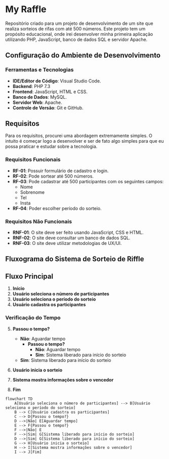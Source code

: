 # My Raffle

Repositório criado para um projeto de desenvolvimento de um site que realiza sorteios de rifas com até 500 números. Este projeto tem um propósito educacional, onde irei desenvolver minha primeira aplicação utilizando PHP, JavaScript, banco de dados SQL e servidor Apache.

## Configuração do Ambiente de Desenvolvimento

### Ferramentas e Tecnologias

- **IDE/Editor de Código**: Visual Studio Code.
- **Backend**: PHP 7.3
- **Frontend**: JavaScript, HTML e CSS.
- **Banco de Dados**: MySQL.
- **Servidor Web**: Apache.
- **Controle de Versão**: Git e GitHub.

## Requisitos

Para os requisitos, procurei uma abordagem extremamente simples. O intuito é começar logo a desenvolver e ser de fato algo simples para que eu possa praticar e estudar sobre a tecnologia.

### Requisitos Funcionais

- **RF-01**: Possuir formulário de cadastro e login.
- **RF-02**: Pode sortear até 500 números.
- **RF-03**: Pode cadastrar até 500 participantes com os seguintes campos:
  - Nome
  - Sobrenome
  - Tel
  - Insta
- **RF-04**: Poder escolher período do sorteio.

### Requisitos Não Funcionais

- **RNF-01**: O site deve ser feito usando JavaScript, CSS e HTML.
- **RNF-02**: O site deve consultar um banco de dados SQL.
- **RNF-03**: O site deve utilizar metodologias de UX/UI.

## Fluxograma do Sistema de Sorteio de Riffle

## Fluxo Principal

1. **Início**
2. **Usuário seleciona o número de participantes**
3. **Usuário seleciona o período do sorteio**
4. **Usuário cadastra os participantes**

### Verificação do Tempo
5. **Passou o tempo?**
   - **Não**: Aguardar tempo
     - **Passou o tempo?**
       - **Não**: Aguardar tempo
       - **Sim**: Sistema liberado para início do sorteio
   - **Sim**: Sistema liberado para início do sorteio

6. **Usuário inicia o sorteio**
7. **Sistema mostra informações sobre o vencedor**
8. **Fim**

```mermaid
flowchart TD
    A[Usuário seleciona o número de participantes] --> B[Usuário seleciona o período do sorteio]
    B --> C[Usuário cadastra os participantes]
    C --> D{Passou o tempo?}
    D -->|Não| E[Aguardar tempo]
    E --> F{Passou o tempo?}
    F -->|Não| E
    F -->|Sim| G[Sistema liberado para início do sorteio]
    D -->|Sim| G[Sistema liberado para início do sorteio]
    G --> H[Usuário inicia o sorteio]
    H --> I[Sistema mostra informações sobre o vencedor]
    I --> J[Fim]








 
